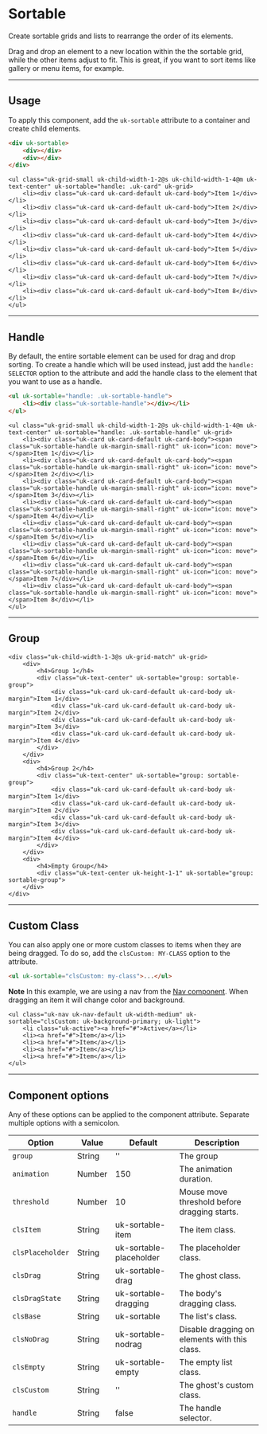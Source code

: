 # Sortable

<p class="uk-text-lead">Create sortable grids and lists to rearrange the order of its elements.</p>

Drag and drop an element to a new location within the the sortable grid, while the other items adjust to fit. This is great, if you want to sort items like gallery or menu items, for example.

***

## Usage

To apply this component, add the `uk-sortable` attribute to a container and create child elements.

```html
<div uk-sortable>
    <div></div>
    <div></div>
</div>
```

```example
<ul class="uk-grid-small uk-child-width-1-2@s uk-child-width-1-4@m uk-text-center" uk-sortable="handle: .uk-card" uk-grid>
    <li><div class="uk-card uk-card-default uk-card-body">Item 1</div></li>
    <li><div class="uk-card uk-card-default uk-card-body">Item 2</div></li>
    <li><div class="uk-card uk-card-default uk-card-body">Item 3</div></li>
    <li><div class="uk-card uk-card-default uk-card-body">Item 4</div></li>
    <li><div class="uk-card uk-card-default uk-card-body">Item 5</div></li>
    <li><div class="uk-card uk-card-default uk-card-body">Item 6</div></li>
    <li><div class="uk-card uk-card-default uk-card-body">Item 7</div></li>
    <li><div class="uk-card uk-card-default uk-card-body">Item 8</div></li>
</ul>
```

***

## Handle

By default, the entire sortable element can be used for drag and drop sorting. To create a handle which will be used instead, just add the `handle: SELECTOR` option to the attribute and add the handle class to the element that you want to use as a handle.

```html
<ul uk-sortable="handle: .uk-sortable-handle">
    <li><div class="uk-sortable-handle"></div></li>
</ul>
```

```example
<ul class="uk-grid-small uk-child-width-1-2@s uk-child-width-1-4@m uk-text-center" uk-sortable="handle: .uk-sortable-handle" uk-grid>
    <li><div class="uk-card uk-card-default uk-card-body"><span class="uk-sortable-handle uk-margin-small-right" uk-icon="icon: move"></span>Item 1</div></li>
    <li><div class="uk-card uk-card-default uk-card-body"><span class="uk-sortable-handle uk-margin-small-right" uk-icon="icon: move"></span>Item 2</div></li>
    <li><div class="uk-card uk-card-default uk-card-body"><span class="uk-sortable-handle uk-margin-small-right" uk-icon="icon: move"></span>Item 3</div></li>
    <li><div class="uk-card uk-card-default uk-card-body"><span class="uk-sortable-handle uk-margin-small-right" uk-icon="icon: move"></span>Item 4</div></li>
    <li><div class="uk-card uk-card-default uk-card-body"><span class="uk-sortable-handle uk-margin-small-right" uk-icon="icon: move"></span>Item 5</div></li>
    <li><div class="uk-card uk-card-default uk-card-body"><span class="uk-sortable-handle uk-margin-small-right" uk-icon="icon: move"></span>Item 6</div></li>
    <li><div class="uk-card uk-card-default uk-card-body"><span class="uk-sortable-handle uk-margin-small-right" uk-icon="icon: move"></span>Item 7</div></li>
    <li><div class="uk-card uk-card-default uk-card-body"><span class="uk-sortable-handle uk-margin-small-right" uk-icon="icon: move"></span>Item 8</div></li>
</ul>
```

***

## Group

```example
<div class="uk-child-width-1-3@s uk-grid-match" uk-grid>
    <div>
        <h4>Group 1</h4>
        <div class="uk-text-center" uk-sortable="group: sortable-group">
            <div class="uk-card uk-card-default uk-card-body uk-margin">Item 1</div>
            <div class="uk-card uk-card-default uk-card-body uk-margin">Item 2</div>
            <div class="uk-card uk-card-default uk-card-body uk-margin">Item 3</div>
            <div class="uk-card uk-card-default uk-card-body uk-margin">Item 4</div>
        </div>
    </div>
    <div>
        <h4>Group 2</h4>
        <div class="uk-text-center" uk-sortable="group: sortable-group">
            <div class="uk-card uk-card-default uk-card-body uk-margin">Item 1</div>
            <div class="uk-card uk-card-default uk-card-body uk-margin">Item 2</div>
            <div class="uk-card uk-card-default uk-card-body uk-margin">Item 3</div>
            <div class="uk-card uk-card-default uk-card-body uk-margin">Item 4</div>
        </div>
    </div>
    <div>
        <h4>Empty Group</h4>
        <div class="uk-text-center uk-height-1-1" uk-sortable="group: sortable-group">
    </div>
</div>
```

***

## Custom Class

You can also apply one or more custom classes to items when they are being dragged. To do so, add the `clsCustom: MY-CLASS` option to the attribute.

```html
<ul uk-sortable="clsCustom: my-class">...</ul>
```

**Note** In this example, we are using a nav from the [Nav component](nav.md). When dragging an item it will change color and background.

```example
<ul class="uk-nav uk-nav-default uk-width-medium" uk-sortable="clsCustom: uk-background-primary; uk-light">
    <li class="uk-active"><a href="#">Active</a></li>
    <li><a href="#">Item</a></li>
    <li><a href="#">Item</a></li>
    <li><a href="#">Item</a></li>
    <li><a href="#">Item</a></li>
</ul>
```

***

## Component options

Any of these options can be applied to the component attribute. Separate multiple options with a semicolon.

| Option           | Value  | Default                 | Description                                   |
|------------------|--------|-------------------------|-----------------------------------------------|
| `group`          | String | ''                      | The group                                     |
| `animation`      | Number | 150                     | The animation duration.                       |
| `threshold`      | Number | 10                      | Mouse move threshold before dragging starts.  |
| `clsItem`        | String | uk-sortable-item        | The item class.                               |
| `clsPlaceholder` | String | uk-sortable-placeholder | The placeholder class.                        |
| `clsDrag`        | String | uk-sortable-drag        | The ghost class.                              |
| `clsDragState`   | String | uk-sortable-dragging    | The body's dragging class.                    |
| `clsBase`        | String | uk-sortable             | The list's class.                             |
| `clsNoDrag`      | String | uk-sortable-nodrag      | Disable dragging on elements with this class. |
| `clsEmpty`       | String | uk-sortable-empty       | The empty list class.                         |
| `clsCustom`      | String | ''                      | The ghost's custom class.                     |
| `handle`         | String | false                   | The handle selector.                          |